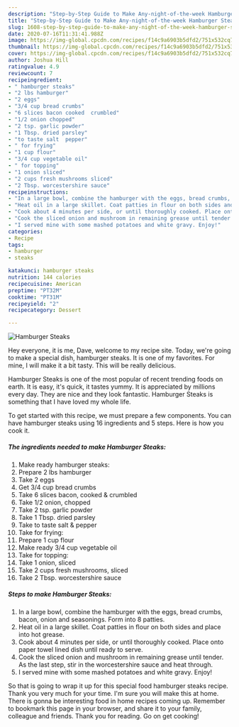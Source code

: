 ```yaml
---
description: "Step-by-Step Guide to Make Any-night-of-the-week Hamburger Steaks"
title: "Step-by-Step Guide to Make Any-night-of-the-week Hamburger Steaks"
slug: 1608-step-by-step-guide-to-make-any-night-of-the-week-hamburger-steaks
date: 2020-07-16T11:31:41.988Z
image: https://img-global.cpcdn.com/recipes/f14c9a6903b5dfd2/751x532cq70/hamburger-steaks-recipe-main-photo.jpg
thumbnail: https://img-global.cpcdn.com/recipes/f14c9a6903b5dfd2/751x532cq70/hamburger-steaks-recipe-main-photo.jpg
cover: https://img-global.cpcdn.com/recipes/f14c9a6903b5dfd2/751x532cq70/hamburger-steaks-recipe-main-photo.jpg
author: Joshua Hill
ratingvalue: 4.9
reviewcount: 7
recipeingredient:
- " hamburger steaks"
- "2 lbs hamburger"
- "2 eggs"
- "3/4 cup bread crumbs"
- "6 slices bacon cooked  crumbled"
- "1/2 onion chopped"
- "2 tsp. garlic powder"
- "1 Tbsp. dried parsley"
- "to taste salt  pepper"
- " for frying"
- "1 cup flour"
- "3/4 cup vegetable oil"
- " for topping"
- "1 onion sliced"
- "2 cups fresh mushrooms sliced"
- "2 Tbsp. worcestershire sauce"
recipeinstructions:
- "In a large bowl, combine the hamburger with the eggs, bread crumbs, bacon, onion and seasonings. Form into 8 patties."
- "Heat oil in a large skillet. Coat patties in flour on both sides and place into hot grease."
- "Cook about 4 minutes per side, or until thoroughly cooked. Place onto paper towel lined dish until ready to serve."
- "Cook the sliced onion and mushroom in remaining grease until tender. As the last step, stir in the worcestershire sauce and heat through."
- "I served mine with some mashed potatoes and white gravy. Enjoy!"
categories:
- Recipe
tags:
- hamburger
- steaks

katakunci: hamburger steaks 
nutrition: 144 calories
recipecuisine: American
preptime: "PT32M"
cooktime: "PT31M"
recipeyield: "2"
recipecategory: Dessert

---
```



![Hamburger Steaks](https://img-global.cpcdn.com/recipes/f14c9a6903b5dfd2/751x532cq70/hamburger-steaks-recipe-main-photo.jpg)

Hey everyone, it is me, Dave, welcome to my recipe site. Today, we're going to make a special dish, hamburger steaks. It is one of my favorites. For mine, I will make it a bit tasty. This will be really delicious.

Hamburger Steaks is one of the most popular of recent trending foods on earth. It is easy, it's quick, it tastes yummy. It is appreciated by millions every day. They are nice and they look fantastic. Hamburger Steaks is something that I have loved my whole life.




To get started with this recipe, we must prepare a few components. You can have hamburger steaks using 16 ingredients and 5 steps. Here is how you cook it.

<!--inarticleads1-->

##### The ingredients needed to make Hamburger Steaks:

1. Make ready  hamburger steaks:
1. Prepare 2 lbs hamburger
1. Take 2 eggs
1. Get 3/4 cup bread crumbs
1. Take 6 slices bacon, cooked &amp; crumbled
1. Take 1/2 onion, chopped
1. Take 2 tsp. garlic powder
1. Take 1 Tbsp. dried parsley
1. Take to taste salt &amp; pepper
1. Take  for frying:
1. Prepare 1 cup flour
1. Make ready 3/4 cup vegetable oil
1. Take  for topping:
1. Take 1 onion, sliced
1. Take 2 cups fresh mushrooms, sliced
1. Take 2 Tbsp. worcestershire sauce




<!--inarticleads2-->

##### Steps to make Hamburger Steaks:

1. In a large bowl, combine the hamburger with the eggs, bread crumbs, bacon, onion and seasonings. Form into 8 patties.
1. Heat oil in a large skillet. Coat patties in flour on both sides and place into hot grease.
1. Cook about 4 minutes per side, or until thoroughly cooked. Place onto paper towel lined dish until ready to serve.
1. Cook the sliced onion and mushroom in remaining grease until tender. As the last step, stir in the worcestershire sauce and heat through.
1. I served mine with some mashed potatoes and white gravy. Enjoy!




So that is going to wrap it up for this special food hamburger steaks recipe. Thank you very much for your time. I'm sure you will make this at home. There is gonna be interesting food in home recipes coming up. Remember to bookmark this page in your browser, and share it to your family, colleague and friends. Thank you for reading. Go on get cooking!
